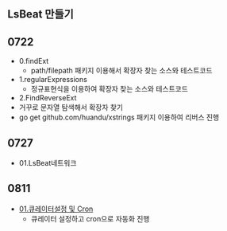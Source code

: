 ## LsBeat 만들기 
## 0722
- 0.findExt
  - path/filepath 패키지 이용해서 확장자 찾는 소스와 테스트코드
- 1.regularExpressions
  - 정규표현식을 이용하여 확장자 찾는 소스와 테스트코드
-  2.FindReverseExt
  - 거꾸로 문자열 탐색해서 확장자 찾기 
  - go get github.com/huandu/xstrings 패키지 이용하여 리버스 진행
## 0727
- 01.LsBeat네트워크

## 0811

- [01.큐레이터설정 및 Cron](../02.lsBeat/0811/01.큐레이터설정및Cron/2021년08월11일_큐레이터설정Cron설정.md)
  - 큐레이터 설정하고 cron으로 자동화 진행